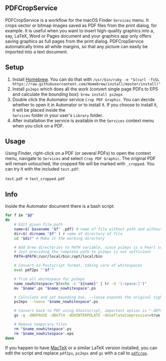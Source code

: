 ## PDFCropService
PDFCropService is a workflow for the macOS Finder `Services` menu. It crops vector or bitmap 
images saved as PDF files from the print dialog, for example. It is useful when you want to insert
high-quality graphics into a, say, LaTeX, Word or Pages document and your graphics app only 
offers saving graphics as full pages from the print dialog. PDFCropService
automatically trims all white margins, so that any picture can easily be imported into a text
document.

## Setup

1. Install [Homebrew](https://brew.sh). You can do that with `/usr/bin/ruby -e "$(curl -fsSL https://raw.githubusercontent.com/Homebrew/install/master/install)"`
2. Install `ps2eps` which does all the work (convert single page PDFs to EPS and calculate
the bounding box): `brew install ps2eps`
3. Double click the Automator service `Crop PDF Graphic`. You can decide whether to open it in 
Automator or to install it. If you choose to install it, it will be placed inside the  
`Services` folder in your user's `Library` folder.
4. After installation the service is available in the `Services` context menu when you
click on a PDF.

## Usage

Using Finder, right-click on a PDF (or several PDFs) to open the context menu, navigate 
to `Services` and select `Crop PDF Graphic`. The original PDF will remain untouched, the cropped 
file will be marked with `_cropped`. You can try it with the included `test.pdf`:

`test.pdf` -> `test_cropped.pdf`
 
 
## Info
 
Inside the Automator document there is a bash script:
 
```bash
for f in "$@"
do
	# Edit given file path
	name=$( basename "$f" .pdf) # name of file without path and without extension
	dir=$( dirname "$f" ) # name of directory of file
	cd "$dir" # Make it the working directory

	# Add brew directories to PATH variable, since ps2eps is a Pearl script which uses Ghostscript
	# Just providing the complete path to ps2eps is not sufficient
	PATH=$PATH:/usr/local/bin:/opt/local/bin

	# Convert to Postscript format, taking care of whitespaces
	eval pdf2ps "'$f'"

	# Trim all whitespace for ps2eps
	name_nowhitespace="$(echo -e "${name}" | tr -d '[:space:]')"
	mv "$name".ps "$name_nowhitespace".ps

	# Calculate and set bounding box, --loose expands the original tight bounding box by one point in each direction
	ps2eps --loose "$name_nowhitespace".ps

	# Convert back to PDF using Ghostscript, important option is "-dEPSCrop"
	gs -q -dNOPAUSE -dBATCH -dDOINTERPOLATE -dUseFlateCompression=true -sDEVICE=pdfwrite -r1200 -dEPSCrop -sOutputFile="$name"_cropped.pdf -f "$name_nowhitespace".eps

	# Remove temporary files
	rm "$name_nowhitespace".ps
	rm "$name_nowhitespace".eps
done
```

If you happen to have [MacTeX](http://tug.org/mactex/) or a similar LaTeX version installed, 
you can edit the script and replace `pdf2ps`, `ps2eps` and `gs` with a call to [`pdfcrop`](https://www.ctan.org/pkg/pdfcrop?).
